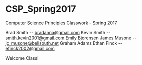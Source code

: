 # CSP_Spring2017
Computer Science Principles Classwork - Spring 2017

Brad Smith -- bradanna@gmail.com
Kevin Smith -- smith.kevin2001@gmail.com
Emily Bjorensen 
James Musone -- jc_musone@bellsouth.net
Graham Adams
Ethan Finck -- efinck2002@gmail.com

Welcome Class!

